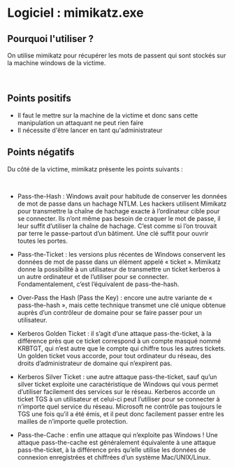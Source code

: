 # Logiciel : mimikatz.exe

## Pourquoi l'utiliser ? 

On utilise mimikatz pour récupérer les mots de passent qui sont stockés sur la machine windows de la victime.

<br>

## Points positifs

- Il faut le mettre sur la machine de la victime et donc sans cette manipulation un attaquant ne peut rien faire
- Il nécessite d'être lancer en tant qu'administrateur


## Points négatifs

Du côté de la victime, mimikatz présente les points suivants :

<br>

- Pass-the-Hash : Windows avait pour habitude de conserver les données de mot de passe dans un hachage NTLM. Les hackers utilisent Mimikatz pour transmettre la chaîne de hachage exacte à l’ordinateur cible pour se connecter. Ils n’ont même pas besoin de craquer le mot de passe, il leur suffit d’utiliser la chaîne de hachage. C’est comme si l’on trouvait par terre le passe-partout d’un bâtiment. Une clé suffit pour ouvrir toutes les portes.
    
- Pass-the-Ticket : les versions plus récentes de Windows conservent les données de mot de passe dans un élément appelé « ticket ».  Mimikatz donne la possibilité à un utilisateur de transmettre un ticket kerberos à un autre ordinateur et de l’utiliser pour se connecter. Fondamentalement, c’est l’équivalent de pass-the-hash.
   
- Over-Pass the Hash (Pass the Key) : encore une autre variante de « pass-the-hash », mais cette technique transmet une clé unique obtenue auprès d’un contrôleur de domaine pour se faire passer pour un utilisateur.
   
- Kerberos Golden Ticket : il s’agit d’une attaque pass-the-ticket, à la différence près que ce ticket correspond à un compte masqué nommé KRBTGT, qui n’est autre que le compte qui chiffre tous les autres tickets. Un golden ticket vous accorde, pour tout ordinateur du réseau, des droits d’administrateur de domaine qui n’expirent pas.
    
- Kerberos Silver Ticket : une autre attaque pass-the-ticket, sauf qu’un silver ticket exploite une caractéristique de Windows qui vous permet d’utiliser facilement des services sur le réseau. Kerberos accorde un ticket TGS à un utilisateur et celui-ci peut l’utiliser pour se connecter à n’importe quel service du réseau. Microsoft ne contrôle pas toujours le TGS une fois qu’il a été émis, et il peut donc facilement passer entre les mailles de n’importe quelle protection.
    
- Pass-the-Cache : enfin une attaque qui n’exploite pas Windows ! Une attaque pass-the-cache est généralement équivalente à une attaque pass-the-ticket, à la différence près qu’elle utilise les données de connexion enregistrées et chiffrées d’un système Mac/UNIX/Linux.
